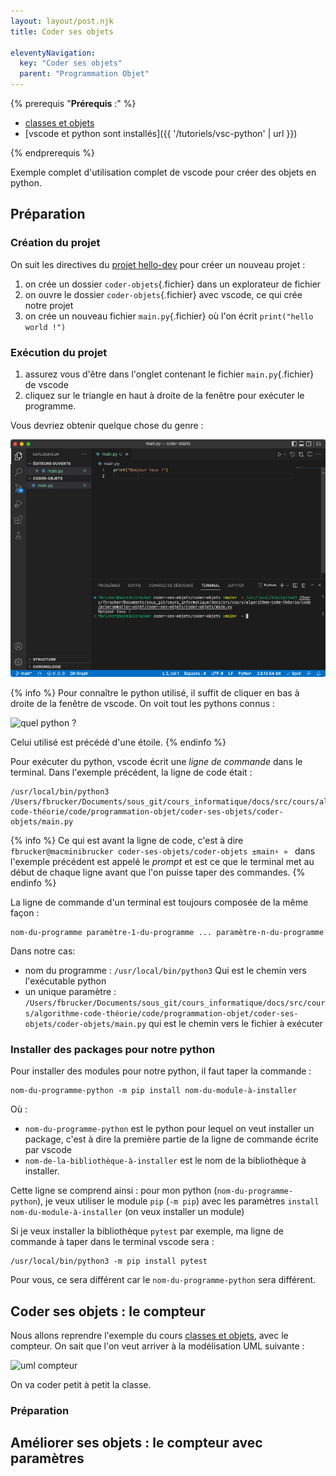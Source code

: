 ```yaml
---
layout: layout/post.njk 
title: Coder ses objets

eleventyNavigation:
  key: "Coder ses objets"
  parent: "Programmation Objet"
---
```


{% prerequis "**Prérequis** :" %}

* [classes et objets](../classes-et-objets)
* [vscode et python sont installés]({{ '/tutoriels/vsc-python' | url }})

{% endprerequis %}

<!-- début résumé -->

Exemple complet d'utilisation complet de vscode pour créer des objets en python.

<!-- end résumé -->

## Préparation

### Création du projet

On suit les directives du [projet hello-dev](../../projet-hello-dev) pour créer un nouveau projet :

1. on crée un dossier `coder-objets`{.fichier} dans un explorateur de fichier
2. on ouvre le dossier `coder-objets`{.fichier} avec vscode, ce qui crée notre projet
3. on crée un nouveau fichier `main.py`{.fichier} où l'on écrit `print("hello world !")`

### Exécution du projet

1. assurez vous d'être dans l'onglet contenant le fichier `main.py`{.fichier} de vscode
2. cliquez sur le triangle en haut à droite de la fenêtre pour exécuter le programme.

Vous devriez obtenir quelque chose du genre :

![exécution python](./exécution-python.png)

{% info %}
Pour connaître le python utilisé, il suffit de cliquer en bas à droite de la fenêtre de vscode. On voit tout les pythons connus :

![quel python ?](./quel-python.png)

Celui utilisé est précédé d'une étoile.
{% endinfo %}

Pour exécuter du python, vscode écrit une *ligne de commande* dans le terminal. Dans l'exemple précédent, la ligne de code était :

```shell
/usr/local/bin/python3 /Users/fbrucker/Documents/sous_git/cours_informatique/docs/src/cours/algorithme-code-théorie/code/programmation-objet/coder-ses-objets/coder-objets/main.py
```

{% info %}
Ce qui est avant la ligne de code, c'est à dire `fbrucker@macminibrucker coder-ses-objets/coder-objets ±main⚡ » ` dans l'exemple précédent est appelé le *prompt* et est ce que le terminal met au début de chaque ligne avant que l'on puisse taper des commandes.
{% endinfo %}

La ligne de commande d'un terminal est toujours composée de la même façon :

```shell
nom-du-programme paramètre-1-du-programme ... paramètre-n-du-programme 
```

Dans notre cas:

* nom du programme : `/usr/local/bin/python3` Qui est le chemin vers l'exécutable python
* un unique paramètre : `/Users/fbrucker/Documents/sous_git/cours_informatique/docs/src/cours/algorithme-code-théorie/code/programmation-objet/coder-ses-objets/coder-objets/main.py` qui est le chemin vers le fichier à exécuter

### Installer des packages pour notre python

Pour installer des modules pour notre python, il faut taper la commande :

```shell
nom-du-programme-python -m pip install nom-du-module-à-installer
```

Où :

* `nom-du-programme-python` est le python pour lequel on veut installer un package, c'est à dire la première partie de la ligne de commande écrite par vscode
* `nom-de-la-bibliothèque-à-installer` est le nom de la bibliothèque à installer.

Cette ligne se comprend ainsi : pour mon python (`nom-du-programme-python`), je veux utiliser le module `pip` (`-m pip`) avec les paramètres `install nom-du-module-à-installer` (on veux installer un module)

Si je veux installer la bibliothèque `pytest` par exemple, ma ligne de commande à taper dans le terminal vscode sera :

```shell
/usr/local/bin/python3 -m pip install pytest
```

Pour vous, ce sera différent car le `nom-du-programme-python` sera différent.

## Coder ses objets : le compteur

Nous allons reprendre l'exemple du cours [classes et objets](../classes-et-objets), avec le compteur. On sait que l'on veut arriver à la modélisation UML suivante :

![uml compteur](../../classes-et-objets/classes-2.png)

On va coder petit à petit la classe.

### Préparation

## Améliorer ses objets : le compteur avec paramètres

